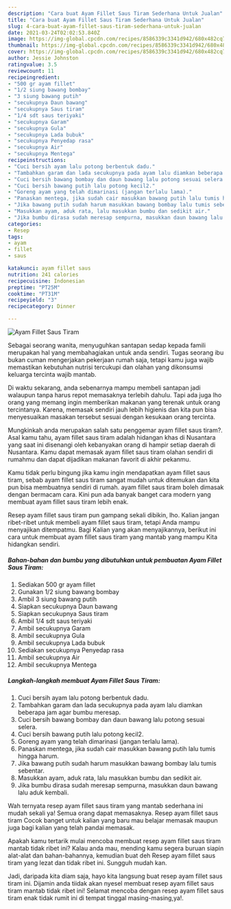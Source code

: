 ```yaml
---
description: "Cara buat Ayam Fillet Saus Tiram Sederhana Untuk Jualan"
title: "Cara buat Ayam Fillet Saus Tiram Sederhana Untuk Jualan"
slug: 4-cara-buat-ayam-fillet-saus-tiram-sederhana-untuk-jualan
date: 2021-03-24T02:02:53.840Z
image: https://img-global.cpcdn.com/recipes/8586339c3341d942/680x482cq70/ayam-fillet-saus-tiram-foto-resep-utama.jpg
thumbnail: https://img-global.cpcdn.com/recipes/8586339c3341d942/680x482cq70/ayam-fillet-saus-tiram-foto-resep-utama.jpg
cover: https://img-global.cpcdn.com/recipes/8586339c3341d942/680x482cq70/ayam-fillet-saus-tiram-foto-resep-utama.jpg
author: Jessie Johnston
ratingvalue: 3.5
reviewcount: 11
recipeingredient:
- "500 gr ayam fillet"
- "1/2 siung bawang bombay"
- "3 siung bawang putih"
- "secukupnya Daun bawang"
- "secukupnya Saus tiram"
- "1/4 sdt saus teriyaki"
- "secukupnya Garam"
- "secukupnya Gula"
- "secukupnya Lada bubuk"
- "secukupnya Penyedap rasa"
- "secukupnya Air"
- "secukupnya Mentega"
recipeinstructions:
- "Cuci bersih ayam lalu potong berbentuk dadu."
- "Tambahkan garam dan lada secukupnya pada ayam lalu diamkan beberapa jam agar bumbu meresap."
- "Cuci bersih bawang bombay dan daun bawang lalu potong sesuai selera."
- "Cuci bersih bawang putih lalu potong kecil2."
- "Goreng ayam yang telah dimarinasi (jangan terlalu lama)."
- "Panaskan mentega, jika sudah cair masukkan bawang putih lalu tumis hingga harum."
- "Jika bawang putih sudah harum masukkan bawang bombay lalu tumis sebentar."
- "Masukkan ayam, aduk rata, lalu masukkan bumbu dan sedikit air."
- "Jika bumbu dirasa sudah meresap sempurna, masukkan daun bawang lalu aduk kembali."
categories:
- Resep
tags:
- ayam
- fillet
- saus

katakunci: ayam fillet saus 
nutrition: 241 calories
recipecuisine: Indonesian
preptime: "PT25M"
cooktime: "PT31M"
recipeyield: "3"
recipecategory: Dinner

---
```



![Ayam Fillet Saus Tiram](https://img-global.cpcdn.com/recipes/8586339c3341d942/680x482cq70/ayam-fillet-saus-tiram-foto-resep-utama.jpg)

Sebagai seorang wanita, menyuguhkan santapan sedap kepada famili merupakan hal yang membahagiakan untuk anda sendiri. Tugas seorang ibu bukan cuman mengerjakan pekerjaan rumah saja, tetapi kamu juga wajib memastikan kebutuhan nutrisi tercukupi dan olahan yang dikonsumsi keluarga tercinta wajib mantab.

Di waktu  sekarang, anda sebenarnya mampu membeli santapan jadi walaupun tanpa harus repot memasaknya terlebih dahulu. Tapi ada juga lho orang yang memang ingin memberikan makanan yang terenak untuk orang tercintanya. Karena, memasak sendiri jauh lebih higienis dan kita pun bisa menyesuaikan masakan tersebut sesuai dengan kesukaan orang tercinta. 



Mungkinkah anda merupakan salah satu penggemar ayam fillet saus tiram?. Asal kamu tahu, ayam fillet saus tiram adalah hidangan khas di Nusantara yang saat ini disenangi oleh kebanyakan orang di hampir setiap daerah di Nusantara. Kamu dapat memasak ayam fillet saus tiram olahan sendiri di rumahmu dan dapat dijadikan makanan favorit di akhir pekanmu.

Kamu tidak perlu bingung jika kamu ingin mendapatkan ayam fillet saus tiram, sebab ayam fillet saus tiram sangat mudah untuk ditemukan dan kita pun bisa membuatnya sendiri di rumah. ayam fillet saus tiram boleh dimasak dengan bermacam cara. Kini pun ada banyak banget cara modern yang membuat ayam fillet saus tiram lebih enak.

Resep ayam fillet saus tiram pun gampang sekali dibikin, lho. Kalian jangan ribet-ribet untuk membeli ayam fillet saus tiram, tetapi Anda mampu menyajikan ditempatmu. Bagi Kalian yang akan menyajikannya, berikut ini cara untuk membuat ayam fillet saus tiram yang mantab yang mampu Kita hidangkan sendiri.

<!--inarticleads1-->

##### Bahan-bahan dan bumbu yang dibutuhkan untuk pembuatan Ayam Fillet Saus Tiram:

1. Sediakan 500 gr ayam fillet
1. Gunakan 1/2 siung bawang bombay
1. Ambil 3 siung bawang putih
1. Siapkan secukupnya Daun bawang
1. Siapkan secukupnya Saus tiram
1. Ambil 1/4 sdt saus teriyaki
1. Ambil secukupnya Garam
1. Ambil secukupnya Gula
1. Ambil secukupnya Lada bubuk
1. Sediakan secukupnya Penyedap rasa
1. Ambil secukupnya Air
1. Ambil secukupnya Mentega




<!--inarticleads2-->

##### Langkah-langkah membuat Ayam Fillet Saus Tiram:

1. Cuci bersih ayam lalu potong berbentuk dadu.
1. Tambahkan garam dan lada secukupnya pada ayam lalu diamkan beberapa jam agar bumbu meresap.
1. Cuci bersih bawang bombay dan daun bawang lalu potong sesuai selera.
1. Cuci bersih bawang putih lalu potong kecil2.
1. Goreng ayam yang telah dimarinasi (jangan terlalu lama).
1. Panaskan mentega, jika sudah cair masukkan bawang putih lalu tumis hingga harum.
1. Jika bawang putih sudah harum masukkan bawang bombay lalu tumis sebentar.
1. Masukkan ayam, aduk rata, lalu masukkan bumbu dan sedikit air.
1. Jika bumbu dirasa sudah meresap sempurna, masukkan daun bawang lalu aduk kembali.




Wah ternyata resep ayam fillet saus tiram yang mantab sederhana ini mudah sekali ya! Semua orang dapat memasaknya. Resep ayam fillet saus tiram Cocok banget untuk kalian yang baru mau belajar memasak maupun juga bagi kalian yang telah pandai memasak.

Apakah kamu tertarik mulai mencoba membuat resep ayam fillet saus tiram mantab tidak ribet ini? Kalau anda mau, mending kamu segera buruan siapin alat-alat dan bahan-bahannya, kemudian buat deh Resep ayam fillet saus tiram yang lezat dan tidak ribet ini. Sungguh mudah kan. 

Jadi, daripada kita diam saja, hayo kita langsung buat resep ayam fillet saus tiram ini. Dijamin anda tiidak akan nyesel membuat resep ayam fillet saus tiram mantab tidak ribet ini! Selamat mencoba dengan resep ayam fillet saus tiram enak tidak rumit ini di tempat tinggal masing-masing,ya!.

